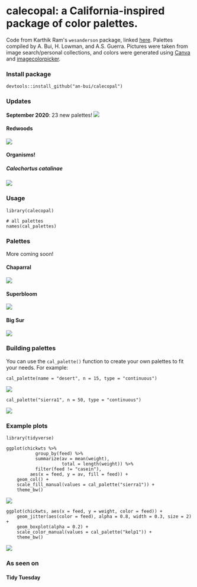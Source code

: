 # calecopal: a California-inspired package of color palettes.

Code from Karthik Ram's `wesanderson` package, linked [here](https://github.com/karthik/wesanderson). Palettes compiled by A. Bui, H. Lowman, and A.S. Guerra. Pictures were taken from image search/personal collections, and colors were generated using [Canva](https://www.canva.com/colors/color-palette-generator/) and [imagecolorpicker](https://imagecolorpicker.com/).

### Install package

```
devtools::install_github("an-bui/calecopal")
```

### Updates
**September 2020**: 23 new palettes!
![ ](https://github.com/an-bui/calecopal/blob/master/figures/all-palettes-2020-09.png)

#### Redwoods

![ ](https://github.com/an-bui/calecopal/blob/master/figures/redwood_pic.png)

#### Organisms!

##### Calochortus catalinae
![ ](https://github.com/an-bui/calecopal/blob/master/figures/calochortus_pic.png)

### Usage

```
library(calecopal)

# all palettes
names(cal_palettes)
```

### Palettes
More coming soon!

#### Chaparral

![ ](https://github.com/an-bui/calecopal/blob/master/figures/chaparral_pal.png)

#### Superbloom

![ ](https://github.com/an-bui/calecopal/blob/master/figures/superbloom_pal.png)

#### Big Sur

![ ](https://github.com/an-bui/calecopal/blob/master/figures/bigsur_pal.png)

### Building palettes

You can use the `cal_palette()` function to create your own palettes to fit your needs. For example:

```
cal_palette(name = "desert", n = 15, type = "continuous")
```

![ ](https://github.com/an-bui/calecopal/blob/master/figures/desert_pal.jpeg)

```
cal_palette("sierra1", n = 50, type = "continuous")
```

![](https://github.com/an-bui/calecopal/blob/master/figures/sierra1_pal.jpeg)

### Example plots

```
library(tidyverse)

ggplot(chickwts %>%
           group_by(feed) %>%
           summarize(av = mean(weight),
                     total = length(weight)) %>%
           filter(feed != "casein"),
         aes(x = feed, y = av, fill = feed)) +
    geom_col() +
    scale_fill_manual(values = cal_palette("sierra1")) +
    theme_bw()
```
![ ](https://github.com/an-bui/calecopal/blob/master/figures/sierra1_example.jpeg)
```
ggplot(chickwts, aes(x = feed, y = weight, color = feed)) +
    geom_jitter(aes(color = feed), alpha = 0.8, width = 0.3, size = 2) +
    geom_boxplot(alpha = 0.2) +
    scale_color_manual(values = cal_palette("kelp1")) +
    theme_bw()
```
![ ](https://github.com/an-bui/calecopal/blob/master/figures/kelp1_plot.jpeg)

### As seen on
#### Tidy Tuesday
